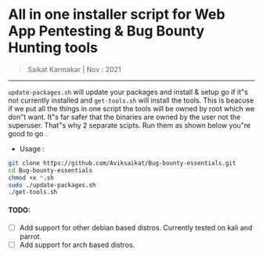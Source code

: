# All in one installer script for Web App Pentesting & Bug Bounty Hunting tools

> Saikat Karmakar | Nov : 2021

---
`update-packages.sh` will update your packages and install & setup go if it"s not currently installed and `get-tools.sh` will install the tools. This is beacuse if we put all the things in one script the tools will be owned by root which we don"t want. It"s far safer that the binaries are owned by the user not the superuser. That"s why 2 separate scipts. Run them as shown below you"re good to go . 

- Usage :
```bash
git clone https://github.com/Aviksaikat/Bug-bounty-essentials.git
cd Bug-bounty-essentials
chmod +x *.sh 
sudo ./update-packages.sh
./get-tools.sh
```


#### TODO:
- [ ] Add support for other debian based distros. Currently tested on kali and parrot.
- [ ] Add support for arch based distros.
